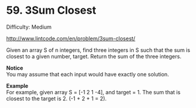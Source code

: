 # 59. 3Sum Closest

Difficulty: Medium

http://www.lintcode.com/en/problem/3sum-closest/

Given an array S of n integers, find three integers in S such that the sum is closest to a given number, target. Return the sum of the three integers.

**Notice**  
You may assume that each input would have exactly one solution.

**Example**  
For example, given array S = [-1 2 1 -4], and target = 1. The sum that is closest to the target is 2. (-1 + 2 + 1 = 2).

